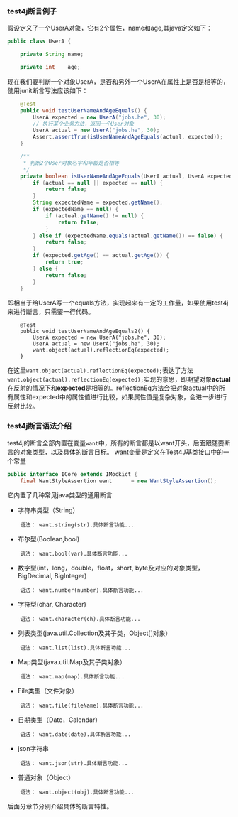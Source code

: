 ### test4j断言例子 ###
假设定义了一个UserA对象，它有2个属性，name和age,其java定义如下：
```java
public class UserA {

    private String name;

    private int    age;
```
现在我们要判断一个对象UserA，是否和另外一个UserA在属性上是否是相等的，使用junit断言写法应该如下：
```java
	@Test
    public void testUserNameAndAgeEquals() {
        UserA expected = new UserA("jobs.he", 30);
        // 执行某个业务方法，返回一个User对象
        UserA actual = new UserA("jobs.he", 30);
        Assert.assertTrue(isUserNameAndAgeEquals(actual, expected));
    }

    /**
     * 判断2个User对象名字和年龄是否相等
     */
    private boolean isUserNameAndAgeEquals(UserA actual, UserA expected) {
        if (actual == null || expected == null) {
            return false;
        }
        String expectedName = expected.getName();
        if (expectedName == null) {
            if (actual.getName() != null) {
                return false;
            }
        } else if (expectedName.equals(actual.getName()) == false) {
            return false;
        }
        if (expected.getAge() == actual.getAge()) {
            return true;
        } else {
            return false;
        }
    }
```
即相当于给UserA写一个equals方法，实现起来有一定的工作量，如果使用test4j来进行断言，只需要一行代码。
```
	@Test
    public void testUserNameAndAgeEquals2() {
        UserA expected = new UserA("jobs.he", 30);
        UserA actual = new UserA("jobs.he", 30);
        want.object(actual).reflectionEq(expected);
    }
```
在这里<code>want.object(actual).reflectionEq(expected);</code>表达了方法<code>want.object(actual).reflectionEq(expected);</code>实现的意思，即期望对象**actual**在反射的情况下和**expected**是相等的。reflectionEq方法会把对象actual中的所有属性和expected中的属性值进行比较，如果属性值是复杂对象，会进一步进行反射比较。

### test4j断言语法介绍 ###
test4j的断言全部内置在变量<code>want</code>中，所有的断言都是以want开头，后面跟随要断言的对象类型，以及具体的断言目标。
want变量是定义在Test4J基类接口中的一个常量
```java
public interface ICore extends IMockict {
    final WantStyleAssertion want      = new WantStyleAssertion();
```
它内置了几种常见java类型的通用断言
- 字符串类型（String）
```
	语法： want.string(str).具体断言功能...
```
- 布尔型(Boolean,bool)
```
	语法： want.bool(var).具体断言功能...
```
- 数字型(int，long，double，float，short, byte及对应的对象类型，BigDecimal, BigInteger)
```
	语法： want.number(number).具体断言功能...
```
- 字符型(char, Character)
```
	语法： want.character(ch).具体断言功能...
```
- 列表类型(java.util.Collection及其子类，Object[]对象）
```
	语法： want.list(list).具体断言功能...
```
- Map类型(java.util.Map及其子类对象）
```
	语法： want.map(map).具体断言功能...
```
- File类型（文件对象）
```
	语法： want.file(fileName).具体断言功能...
```
- 日期类型（Date，Calendar）
```
	语法： want.date(date).具体断言功能...
```
- json字符串
```
	语法： want.json(str).具体断言功能...
```
- 普通对象（Object）
```
	语法： want.object(obj).具体断言功能...
```
后面分章节分别介绍具体的断言特性。